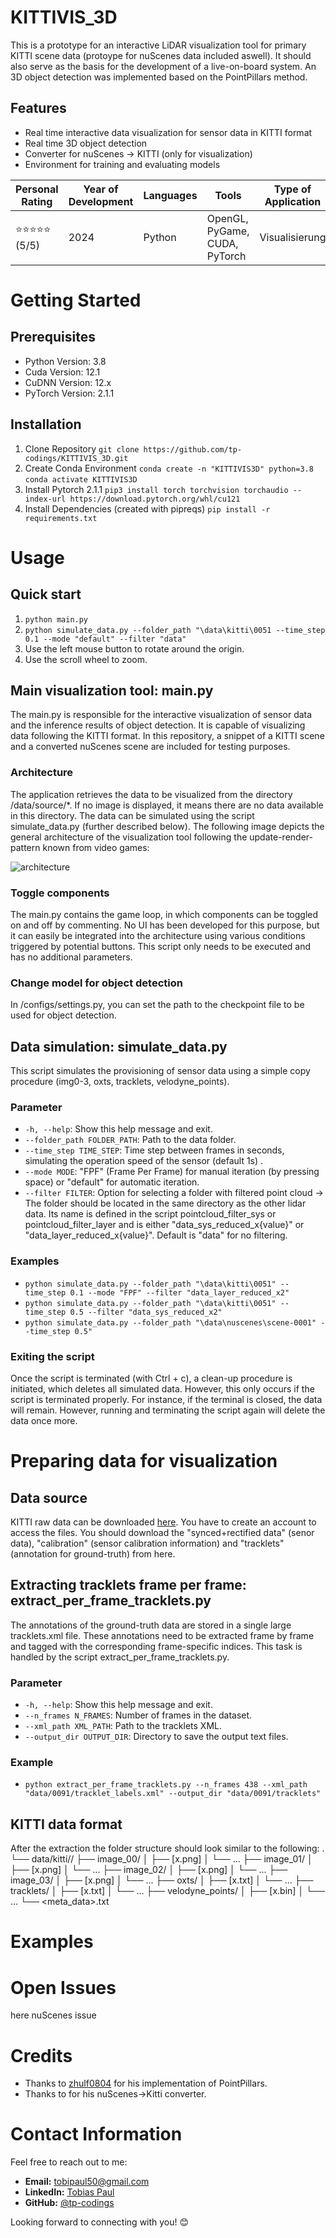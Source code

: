 # KITTIVIS_3D
This is a prototype for an interactive LiDAR visualization tool for primary KITTI scene data (protoype for nuScenes data included aswell). It should also serve as the basis for the development of a live-on-board system. An 3D object detection was implemented based on the PointPillars method.

## Features
- Real time interactive data visualization for sensor data in KITTI format
- Real time 3D object detection
- Converter for nuScenes -> KITTI (only for visualization)
- Environment for training and evaluating models
  
| Personal Rating | Year of Development | Languages | Tools | Type of Application |
| --- | --- | --- | --- | --- |
| ⭐️⭐️⭐️⭐️⭐️ (5/5) | 2024 | Python | OpenGL, PyGame, CUDA, PyTorch | Visualisierung |

# Getting Started 
## Prerequisites
- Python Version: 3.8
- Cuda Version: 12.1
- CuDNN Version: 12.x
- PyTorch Version: 2.1.1

## Installation
1. Clone Repository
`git clone https://github.com/tp-codings/KITTIVIS_3D.git`
2. Create Conda Environment
`conda create -n "KITTIVIS3D" python=3.8`
`conda activate KITTIVIS3D`
4. Install Pytorch 2.1.1
`pip3 install torch torchvision torchaudio --index-url https://download.pytorch.org/whl/cu121`
5. Install Dependencies (created with pipreqs)
`pip install -r requirements.txt`

# Usage
## Quick start
1. `python main.py`
2. `python simulate_data.py --folder_path "\data\kitti\0051 --time_step 0.1 --mode "default" --filter "data"`
3. Use the left mouse button to rotate around the origin.
4. Use the scroll wheel to zoom.

## Main visualization tool: main.py
The main.py is responsible for the interactive visualization of sensor data and the inference results of object detection. 
It is capable of visualizing data following the KITTI format. In this repository, a snippet of a KITTI scene and a converted nuScenes scene are included for testing purposes.

### Architecture
The application retrieves the data to be visualized from the directory /data/source/*. If no image is displayed, it means there are no data available in this directory. The data can be simulated using the script simulate_data.py (further described below).
The following image depicts the general architecture of the visualization tool following the update-render-pattern known from video games:

![architecture](https://github.com/tp-codings/KITTIVIS_3D/assets/118997294/4eaba372-c658-408b-a3c9-d2d9561b5585)

### Toggle components
The main.py contains the game loop, in which components can be toggled on and off by commenting. No UI has been developed for this purpose, but it can easily be integrated into the architecture using various conditions triggered by potential buttons. This script only needs to be executed and has no additional parameters. 

### Change model for object detection
In /configs/settings.py, you can set the path to the checkpoint file to be used for object detection.

## Data simulation: simulate_data.py
This script simulates the provisioning of sensor data using a simple copy procedure (img0-3, oxts, tracklets, velodyne_points).

### Parameter
- `-h, --help`:                  Show this help message and exit.
- `--folder_path FOLDER_PATH`:   Path to the data folder.
- `--time_step TIME_STEP`:       Time step between frames in seconds, simulating the operation speed of the sensor (default 1s) .
- `--mode MODE`:                 "FPF" (Frame Per Frame) for manual iteration (by pressing space) or "default" for automatic iteration.
- `--filter FILTER`:             Option for selecting a folder with filtered point cloud -> The folder should be located in the same directory as the other lidar data. Its name is defined in the script pointcloud_filter_sys or pointcloud_filter_layer and is either "data_sys_reduced_x{value}" or "data_layer_reduced_x{value}".  Default is "data" for no filtering.

### Examples
- `python simulate_data.py --folder_path "\data\kitti\0051" --time_step 0.1 --mode "FPF" --filter "data_layer_reduced_x2"`
- `python simulate_data.py --folder_path "\data\kitti\0051" --time_step 0.5 --filter "data_sys_reduced_x2"`
- `python simulate_data.py --folder_path "\data\nuscenes\scene-0001" --time_step 0.5"`

### Exiting the script
Once the script is terminated (with Ctrl + c), a clean-up procedure is initiated, which deletes all simulated data. However, this only occurs if the script is terminated properly. For instance, if the terminal is closed, the data will remain. However, running and terminating the script again will delete the data once more.

# Preparing data for visualization
## Data source
KITTI raw data can be downloaded [here](https://www.cvlibs.net/datasets/kitti/raw_data.php). You have to create an account to access the files. 
You should download the "synced+rectified data" (senor data), "calibration" (sensor calibration information) and "tracklets" (annotation for ground-truth) from here.

## Extracting tracklets frame per frame: extract_per_frame_tracklets.py
The annotations of the ground-truth data are stored in a single large tracklets.xml file. These annotations need to be extracted frame by frame and tagged with the corresponding frame-specific indices. This task is handled by the script extract_per_frame_tracklets.py.

### Parameter
- `-h, --help`:               Show this help message and exit.
- `--n_frames N_FRAMES`:      Number of frames in the dataset.
- `--xml_path XML_PATH`:      Path to the tracklets XML.
- `--output_dir OUTPUT_DIR`:  Directory to save the output text files.

### Example
- `python extract_per_frame_tracklets.py --n_frames 438 --xml_path "data/0091/tracklet_labels.xml" --output_dir "data/0091/tracklets"`
  
## KITTI data format
After the extraction the folder structure should look similar to the following:
.
└── data/kitti/<scene>/
    ├── image_00/
    │   ├── [x.png]
    │   └── ...
    ├── image_01/
    │   ├── [x.png]
    │   └── ...
    ├── image_02/
    │   ├── [x.png]
    │   └── ...
    ├── image_03/
    │   ├── [x.png]
    │   └── ...
    ├── oxts/
    │   ├── [x.txt]
    │   └── ...
    ├── tracklets/
    │   ├── [x.txt]
    │   └── ...
    ├── velodyne_points/
    │   ├── [x.bin]
    │   └── ...
    └── <meta_data>.txt

    






# Examples

# Open Issues
here nuScenes issue

# Credits
- Thanks to [zhulf0804](https://github.com/zhulf0804/PointPillars) for his implementation of PointPillars.
- Thanks to []() for his nuScenes->Kitti converter. 

# Contact Information

Feel free to reach out to me:

- **Email:** [tobipaul50@gmail.com](mailto:tobipaul50@gmail.com)
- **LinkedIn:** [Tobias Paul](https://www.linkedin.com/in/tobias-paul-657513276/)
- **GitHub:** [@tp-codings](https://github.com/tp-codings)

Looking forward to connecting with you! 😊

